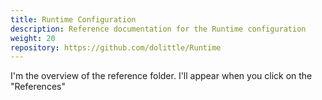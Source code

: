 ```yaml
--- 
title: Runtime Configuration
description: Reference documentation for the Runtime configuration
weight: 20
repository: https://github.com/dolittle/Runtime
---
```


I'm the overview of the reference folder. I'll appear when you click on the "References"
